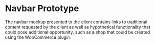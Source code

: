 # Navbar Prototype

The navbar mockup presented to the client contains links to traditional content requested by the client as well as hypothetical functionality that could pose additional opportunity, such as a shop that could be created using the WooCommerce plugin. 


